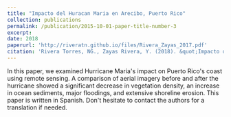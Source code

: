 ```yaml
---
title: "Impacto del Huracan Maria en Arecibo, Puerto Rico"
collection: publications
permalink: /publication/2015-10-01-paper-title-number-3
excerpt:
date: 2018
paperurl: 'http://riveratn.github.io/files/Rivera_Zayas_2017.pdf'
citation: 'Rivera Torres, NG., Zayas Rivera, Y. (2018). &quot;Impacto del Huracan Maria en Puerto Rico.&quot;'
---
```

In this paper, we examined Hurricane Maria's impact on Puerto Rico's coast using remote sensing. A comparison of aerial imagery before and after the hurricane showed a significant decrease in vegetation density, an increase in ocean sediments, major floodings, and extensive shoreline erosion. This paper is written in Spanish. Don't hesitate to contact the authors for a translation if needed.


